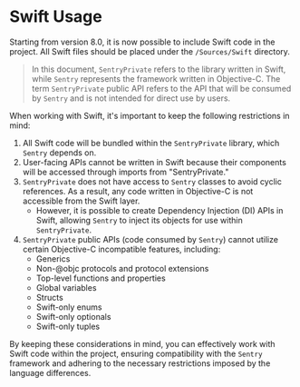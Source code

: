 # Swift Usage

Starting from version 8.0, it is now possible to include Swift code in the project. All Swift files should be placed under the `/Sources/Swift` directory.

> In this document, `SentryPrivate` refers to the library written in Swift, while `Sentry` represents the framework written in Objective-C. The term `SentryPrivate` public API refers to the API that will be consumed by `Sentry` and is not intended for direct use by users.

When working with Swift, it's important to keep the following restrictions in mind:

1. All Swift code will be bundled within the `SentryPrivate` library, which `Sentry` depends on.
2. User-facing APIs cannot be written in Swift because their components will be accessed through imports from "SentryPrivate."
3. `SentryPrivate` does not have access to `Sentry` classes to avoid cyclic references. As a result, any code written in Objective-C is not accessible from the  Swift layer.
    - However, it is possible to create Dependency Injection (DI) APIs in Swift, allowing `Sentry` to inject its objects for use within `SentryPrivate`.
4. `SentryPrivate` public APIs (code consumed by `Sentry`) cannot utilize certain Objective-C incompatible features, including:
    - Generics
    - Non-@objc protocols and protocol extensions
    - Top-level functions and properties
    - Global variables
    - Structs
    - Swift-only enums
    - Swift-only optionals
    - Swift-only tuples

By keeping these considerations in mind, you can effectively work with Swift code within the project, ensuring compatibility with the `Sentry` framework and adhering to the necessary restrictions imposed by the language differences.
